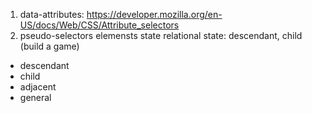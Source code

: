 1. data-attributes: https://developer.mozilla.org/en-US/docs/Web/CSS/Attribute_selectors
2. pseudo-selectors
elemensts state
relational state: descendant, child (build a game)

- descendant
- child
- adjacent
- general
